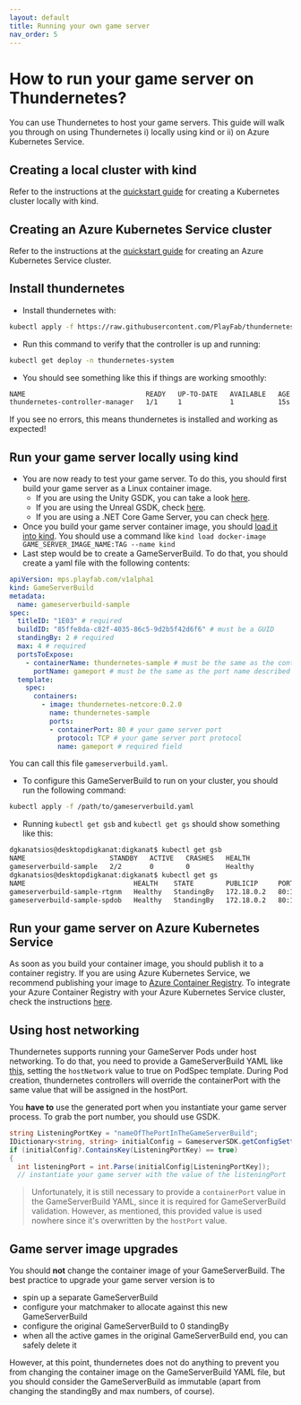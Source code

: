 ```yaml
---
layout: default
title: Running your own game server
nav_order: 5
---
```


# How to run your game server on Thundernetes?

You can use Thundernetes to host your game servers. This guide will walk you through on using Thundernetes i) locally using kind or ii) on Azure Kubernetes Service.

## Creating a local cluster with kind

Refer to the instructions at the [quickstart guide](./quickstart.md) for creating a Kubernetes cluster locally with kind.

## Creating an Azure Kubernetes Service cluster

Refer to the instructions at the [quickstart guide](./quickstart.md) for creating an Azure Kubernetes Service cluster.

## Install thundernetes

- Install thundernetes with: 

```bash
kubectl apply -f https://raw.githubusercontent.com/PlayFab/thundernetes/main/installfiles/operator.yaml
```

- Run this command to verify that the controller is up and running:

```bash
kubectl get deploy -n thundernetes-system
```

- You should see something like this if things are working smoothly:

```bash
NAME                              READY   UP-TO-DATE   AVAILABLE   AGE
thundernetes-controller-manager   1/1     1            1           15s
```

If you see no errors, this means thundernetes is installed and working as expected!

## Run your game server locally using kind

- You are now ready to test your game server. To do this, you should first build your game server as a Linux container image. 
  - If you are using the Unity GSDK, you can take a look [here](https://github.com/PlayFab/MpsSamples/tree/master/UnityMirror#running-unity-server-as-a-linux-executable). 
  - If you are using the Unreal GSDK, check [here](https://github.com/PlayFab/gsdk/tree/master/UnrealPlugin#setting-up-a-linux-dedicated-server-on-playfab).
  - If you are using a .NET Core Game Server, you can check [here](https://github.com/PlayFab/MpsSamples/tree/master/wrappingGsdk#using-a-linux-build).
- Once you build your game server container image, you should [load it into kind](https://kind.sigs.k8s.io/docs/user/quick-start/#loading-an-image-into-your-cluster). You should use a command like `kind load docker-image GAME_SERVER_IMAGE_NAME:TAG --name kind`
- Last step would be to create a GameServerBuild. To do that, you should create a yaml file with the following contents:

```yaml
apiVersion: mps.playfab.com/v1alpha1
kind: GameServerBuild
metadata:
  name: gameserverbuild-sample
spec:
  titleID: "1E03" # required
  buildID: "85ffe8da-c82f-4035-86c5-9d2b5f42d6f6" # must be a GUID
  standingBy: 2 # required
  max: 4 # required
  portsToExpose:
    - containerName: thundernetes-sample # must be the same as the container name described below
      portName: gameport # must be the same as the port name described below
  template:
    spec:
      containers:
        - image: thundernetes-netcore:0.2.0
          name: thundernetes-sample
          ports:
          - containerPort: 80 # your game server port
            protocol: TCP # your game server port protocol
            name: gameport # required field
```

You can call this file `gameserverbuild.yaml`.

- To configure this GameServerBuild to run on your cluster, you should run the following command:

```bash
kubectl apply -f /path/to/gameserverbuild.yaml
```

- Running `kubectl get gsb` and `kubectl get gs` should show something like this:

```bash
dgkanatsios@desktopdigkanat:digkanat$ kubectl get gsb
NAME                     STANDBY   ACTIVE   CRASHES   HEALTH
gameserverbuild-sample   2/2       0        0         Healthy
dgkanatsios@desktopdigkanat:digkanat$ kubectl get gs
NAME                           HEALTH    STATE        PUBLICIP     PORTS      SESSIONID
gameserverbuild-sample-rtgnm   Healthy   StandingBy   172.18.0.2   80:14913
gameserverbuild-sample-spdob   Healthy   StandingBy   172.18.0.2   80:14208
```

## Run your game server on Azure Kubernetes Service

As soon as you build your container image, you should publish it to a container registry. If you are using Azure Kubernetes Service, we recommend publishing your image to [Azure Container Registry](https://docs.microsoft.com/azure/container-registry/). To integrate your Azure Container Registry with your Azure Kubernetes Service cluster, check the instructions [here](https://docs.microsoft.com/azure/aks/cluster-container-registry-integration).

## Using host networking

Thundernetes supports running your GameServer Pods under host networking. To do that, you need to provide a GameServerBuild YAML like [this](http://github.com/playfab/thundernetes/tree/main/samples/netcore/sample-hostnetwork.yaml), setting the `hostNetwork` value to true on PodSpec template. During Pod creation, thundernetes controllers will override the containerPort with the same value that will be assigned in the hostPort. 

You **have to** use the generated port when you instantiate your game server process. To grab the port number, you should use GSDK.

```csharp
string ListeningPortKey = "nameOfThePortInTheGameServerBuild";
IDictionary<string, string> initialConfig = GameserverSDK.getConfigSettings();
if (initialConfig?.ContainsKey(ListeningPortKey) == true)
{
  int listeningPort = int.Parse(initialConfig[ListeningPortKey]);
  // instantiate your game server with the value of the listeningPort
```

> Unfortunately, it is still necessary to provide a `containerPort` value in the GameServerBuild YAML, since it is required for GameServerBuild validation. However, as mentioned, this provided value is used nowhere since it's overwritten by the `hostPort` value.

## Game server image upgrades

You should **not** change the container image of your GameServerBuild. The best practice to upgrade your game server version is to

- spin up a separate GameServerBuild 
- configure your matchmaker to allocate against this new GameServerBuild
- configure the original GameServerBuild to 0 standingBy
- when all the active games in the original GameServerBuild end, you can safely delete it

However, at this point, thundernetes does not do anything to prevent you from changing the container image on the GameServerBuild YAML file, but you should consider the GameServerBuild as immutable (apart from changing the standingBy and max numbers, of course).
